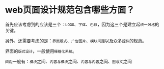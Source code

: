 # web页面设计规范包含哪些方面？

首先应该考虑到的应该是三个：`LOGO`、`字体`、`色彩`，因为这三个是建立起`统一风格`的关键。

另外，还需要考虑的是：`界面版式`、`广告图片`、`模块间距`以及众多`控件`的规范。

界面的`版式设计`，一般使用`栅格化系统`。

`间距`一般有：`模块`之间、`内容与模块`之间、`内容与内容`之间、`图与文`之间
